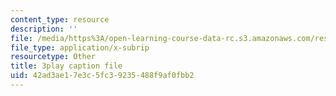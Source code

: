 ```yaml
---
content_type: resource
description: ''
file: /media/https%3A/open-learning-course-data-rc.s3.amazonaws.com/res-6-007-signals-and-systems-spring-2011/42ad3ae17e3c5fc39235488f9af0fbb2_S7MG1hgn0dY.vtt
file_type: application/x-subrip
resourcetype: Other
title: 3play caption file
uid: 42ad3ae1-7e3c-5fc3-9235-488f9af0fbb2
---
```

